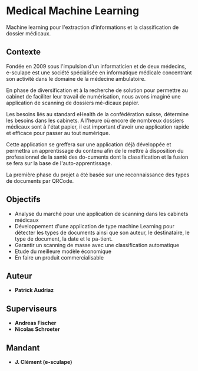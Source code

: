 # Medical Machine Learning

Machine learning pour l'extraction d'informations et la classification de dossier médicaux.

## Contexte
Fondée en 2009 sous l'impulsion d'un informaticien et de deux médecins, e-sculape est une société spécialisée en informatique médicale concentrant son activité dans le domaine de la médecine ambulatoire.

En phase de diversification et à la recherche de solution pour permettre au cabinet de faciliter leur travail de numérisation, nous avons imaginé une application de scanning de dossiers mé-dicaux papier.

Les besoins liés au standard eHealth de la confédération suisse, détermine les besoins dans les cabinets. A l'heure où encore de nombreux dossiers médicaux sont à l'état papier, il est important d'avoir une application rapide et efficace pour passer au tout numérique.

Cette application se greffera sur une application déjà développée et permettra un apprentissage du contenu afin de le mettre à disposition du professionnel de la santé des do-cuments dont la classification et la fusion se fera sur la base de l'auto-apprentissage.

La première phase du projet a été basée sur une reconnaissance des types de documents par QRCode.

## Objectifs

*	Analyse du marché pour une application de scanning dans les cabinets médicaux
*	Développement d'une application de type machine Learning pour détecter les types de documents ainsi que son auteur, le destinataire, le type de document, la date et le pa-tient.
*	Garantir un scanning de masse avec une classification automatique
*	Etude du meilleure modèle économique
*	En faire un produit commercialisable

## Auteur

* **Patrick Audriaz**

## Superviseurs

* **Andreas Fischer**
* **Nicolas Schroeter**

## Mandant

* **J. Clément (e-sculape)**